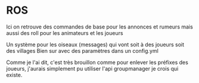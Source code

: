 # ROS

Ici on retrouve des commandes de base pour les annonces et rumeurs
mais aussi des roll pour les animateurs et les joueurs

Un système pour les oiseaux (messages) qui vont soit à des joueurs soit des villages
Bien sur avec des paramètres dans un config.yml

Comme je l'ai dit, c'est très brouillon comme pour enlever les préfixes des joueurs, j'aurais simplement pu utiliser l'api groupmanager je crois qui existe.
